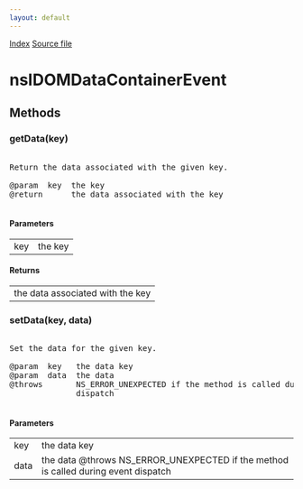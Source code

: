 ```yaml
---
layout: default
---
```

<div id='links'><a href="../index.html">Index</a>
<a href="http://dxr.mozilla.org/mozilla-central/source/dom/interfaces/events/nsIDOMDataContainerEvent.idl">Source file</a>
</div>

# nsIDOMDataContainerEvent #

## Methods ##

### getData(key) ###
<pre>  
Return the data associated with the given key.  
  
@param  key  the key  
@return      the data associated with the key  
  
</pre>
#### Parameters ####

<table>

<tr>
<td>key</td>
<td>the key  
</td>
</tr>

</table>

#### Returns ####

<table>

<tr>
<td>the data associated with the key  
</td>
</tr>

</table>

### setData(key, data) ###
<pre>  
Set the data for the given key.  
  
@param  key   the data key  
@param  data  the data  
@throws       NS_ERROR_UNEXPECTED if the method is called during event  
              dispatch  
  
</pre>
#### Parameters ####

<table>

<tr>
<td>key</td>
<td>the data key  
</td>
</tr>

<tr>
<td>data</td>
<td>the data  
@throws       NS_ERROR_UNEXPECTED if the method is called during event  
              dispatch  
</td>
</tr>

</table>
